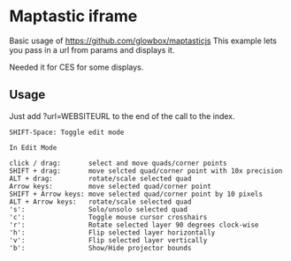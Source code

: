 # Maptastic iframe

Basic usage of https://github.com/glowbox/maptasticjs
This example lets you pass in a url from params and displays it.

Needed it for CES for some displays.

## Usage

Just add ?url=WEBSITEURL to the end of the call to the index.

```
SHIFT-Space: Toggle edit mode

In Edit Mode

click / drag:       select and move quads/corner points
SHIFT + drag:       move selcted quad/corner point with 10x precision
ALT + drag:         rotate/scale selected quad
Arrow keys:         move selected quad/corner point
SHIFT + Arrow keys: move selected quad/corner point by 10 pixels
ALT + Arrow keys:   rotate/scale selected quad
's':                Solo/unsolo selected quad
'c':                Toggle mouse cursor crosshairs
'r':                Rotate selected layer 90 degrees clock-wise
'h':                Flip selected layer horizontally
'v':                Flip selected layer vertically
'b':                Show/Hide projector bounds
```
